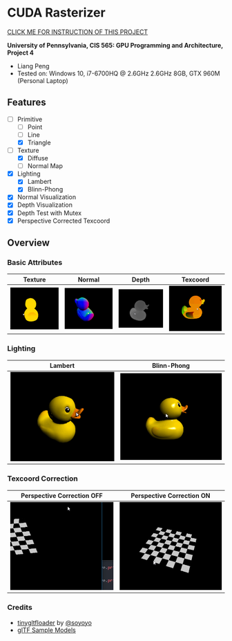 CUDA Rasterizer
===============

[CLICK ME FOR INSTRUCTION OF THIS PROJECT](./INSTRUCTION.md)

**University of Pennsylvania, CIS 565: GPU Programming and Architecture, Project 4**

* Liang Peng
* Tested on: Windows 10, i7-6700HQ @ 2.6GHz 2.6GHz 8GB, GTX 960M (Personal Laptop)

## Features
* [ ] Primitive
	* [ ] Point
	* [ ] Line
	* [x] Triangle
* [ ] Texture
	* [x] Diffuse
	* [ ] Normal Map
* [x] Lighting
	* [x] Lambert
	* [x] Blinn-Phong
* [x] Normal Visualization
* [x] Depth Visualization
* [x] Depth Test with Mutex
* [x] Perspective Corrected Texcoord

## Overview
### Basic Attributes
Texture | Normal | Depth | Texcoord
--- | --- | --- | ---
![](img/cover_diffuse.gif) | ![](img/cover_normal.gif) | ![](img/cover_depth.gif) | ![](img/cover_texcoord.gif)

### Lighting
Lambert | Blinn-Phong
--- | ---
 ![](img/cover_lambert.gif) |  ![](img/cover_blinnphong.gif)

### Texcoord Correction
Perspective Correction OFF | Perspective Correction ON
--- | ---
 ![](img/texcoord0.gif) |  ![](img/texcoord1.gif)

### Credits

* [tinygltfloader](https://github.com/syoyo/tinygltfloader) by [@soyoyo](https://github.com/syoyo)
* [glTF Sample Models](https://github.com/KhronosGroup/glTF/blob/master/sampleModels/README.md)
